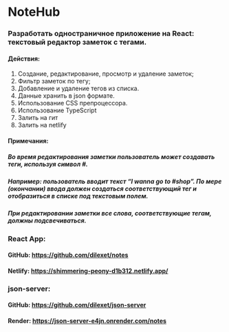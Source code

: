 # NoteHub

### Разработать одностраничное приложение на React: текстовый редактор заметок с тегами.
#### Действия:
1. Создание, редактирование, просмотр и удаление заметок;
2. Фильтр заметок по тегу;
3. Добавление и удаление тегов из списка.
4. Данные хранить в json формате.
5. Использование CSS препроцессора.
6. Использование TypeScript
7. Залить на гит
8. Залить на netlify

#### Примечания:
##### Во время редактирования заметки пользователь может создавать теги, используя символ #.
##### Например: пользователь вводит текст “I wanna go to #shop”. По мере (окончании) ввода должен создаться соответствующий тег и отобразиться в списке под текстовым полем.
##### При редактировании заметки все слова, соответствующие тегам, должны подсвечиваться.

### React App:
#### GitHub: https://github.com/dilexet/notes
#### Netlify: https://shimmering-peony-d1b312.netlify.app/

### json-server:
#### GitHub: https://github.com/dilexet/json-server
#### Render: https://json-server-e4jn.onrender.com/notes
